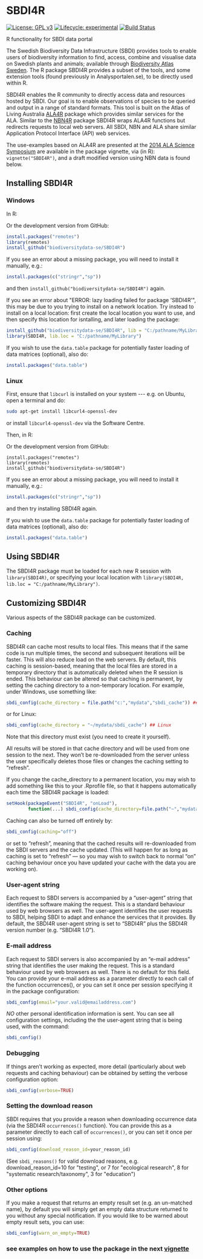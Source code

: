 # SBDI4R

[![License: GPL v3](https://img.shields.io/badge/License-GPLv3-blue.svg)](https://www.gnu.org/licenses/gpl-3.0)
[![Lifecycle: experimental](https://img.shields.io/badge/lifecycle-maturing-blue.svg)](https://www.tidyverse.org/lifecycle/#maturing)
[![Build Status](https://travis-ci.com/biodiversitydata-se/SBDI4R.svg?branch=master)](https://travis-ci.com/biodiversitydata-se/SBDI4R)

R functionality for SBDI data portal

The Swedish Biodiversity Data Infrastructure (SBDI) provides tools to enable users of biodiversity information to find, access, combine and visualise data on Swedish plants and animals; available through [Biodiversity Atlas Sweden](https://bioatlas.se/). The R package SBDI4R provides a subset of the tools, and some extension tools (found previously in Analysportalen.se), to be directly used within R.

SBDI4R enables the R community to directly access data and resources hosted by SBDI. Our goal is to enable observations of species to be queried and output in a range of standard formats. This tool is built on the Atlas of Living Australia [ALA4R](https://github.com/AtlasOfLivingAustralia/ALA4R) package which provides similar services for the ALA. Similar to the [NBN4R](https://github.com/fozy81/NBN4R) package SBDI4R wraps ALA4R functions but redirects requests to local web servers. All SBDI, NBN and ALA share similar Application Protocol Interface (API) web services. 

The use-examples based on ALA4R are presented at the [2014 ALA Science Symposium](http://www.ala.org.au/blogs-news/2014-atlas-of-living-australia-science-symposium/) are available in the package vignette, via (in R): `vignette("SBDI4R")`, and a draft modified version using NBN data is found below.

## Installing SBDI4R

### Windows

In R:

Or the development version from GitHub:

```R
install.packages("remotes")
library(remotes)
install_github("biodiversitydata-se/SBDI4R")
```

If you see an error about a missing package, you will need to install it manually, e.g.:
```R
install.packages(c("stringr","sp"))
```
and then `install_github("biodiversitydata-se/SBDI4R")` again.

If you see an error about "ERROR: lazy loading failed for package 'SBDI4R'", this may be due to you trying to install on a network location. 
Try instead to install on a local location: first create the local location you want to use, and then specify this location for isntalling, and later loading the package:
```R
install_github("biodiversitydata-se/SBDI4R", lib = "C:/pathname/MyLibrary")
library(SBDI4R, lib.loc = "C:/pathname/MyLibrary")
```

If you wish to use the `data.table` package for potentially faster loading of data matrices (optional), also do:
```R
install.packages("data.table")
```

### Linux

First, ensure that `libcurl` is installed on your system --- e.g. on Ubuntu, open a terminal and do:
```BASH
sudo apt-get install libcurl4-openssl-dev
```
or install `libcurl4-openssl-dev` via the Software Centre.

Then, in R:

Or the development version from GitHub:

```{r eval=FALSE}
install.packages("remotes")
library(remotes)
install_github("biodiversitydata-se/SBDI4R")
```

If you see an error about a missing package, you will need to install it manually, e.g.:
```R
install.packages(c("stringr","sp"))
```
and then try installing SBDI4R again.


If you wish to use the `data.table` package for potentially faster loading of data matrices (optional), also do:
```R
install.packages("data.table")
```

## Using SBDI4R  
The SBDI4R package must be loaded for each new R session with `library(SBDI4R)`,
or specifying your local location with `library(SBDI4R, lib.loc = "C:/pathname/MyLibrary")`.

## Customizing SBDI4R  
Various aspects of the SBDI4R package can be customized.

### Caching  
SBDI4R can cache most results to local files. This means that if the same code is run multiple times, the second and subsequent iterations will be faster. This will also reduce load on the web servers.
By default, this caching is session-based, meaning that the local files are stored in a temporary directory that is automatically deleted when the R session is ended. This behaviour can be altered so that caching is permanent, by setting the caching directory to a non-temporary location. For example, under Windows, use something like:
```R
sbdi_config(cache_directory = file.path("c:","mydata","sbdi_cache")) ## Windows
```
or for Linux:
```R
sbdi_config(cache_directory = "~/mydata/sbdi_cache") ## Linux
```
Note that this directory must exist (you need to create it yourself).

All results will be stored in that cache directory and will be used from one session to the next. They won’t be re-downloaded from the server unless the user specifically deletes those files or changes the caching setting to “refresh”.

If you change the cache_directory to a permanent location, you may wish to add something like this to your .Rprofile file, so that it happens automatically each time the SBDI4R package is loaded:
```R
setHook(packageEvent("SBDI4R", "onLoad"), 
        function(...) sbdi_config(cache_directory=file.path("~","mydata","sbdi_cache")))
```
Caching can also be turned off entirely by:
```R
sbdi_config(caching="off")
```
or set to “refresh”, meaning that the cached results will re-downloaded from the SBDI servers and the cache updated. (This will happen for as long as caching is set to “refresh” — so you may wish to switch back to normal “on” caching behaviour once you have updated your cache with the data you are working on).

### User-agent string  
Each request to SBDI servers is accompanied by a “user-agent” string that identifies the software making the request. This is a standard behaviour used by web browsers as well. The user-agent identifies the user requests to SBDI, helping SBDI to adapt and enhance the services that it provides. By default, the SBDI4R user-agent string is set to “SBDI4R” plus the SBDI4R version number (e.g. “SBDI4R 1.0”).

### E-mail address  
Each request to SBDI servers is also accompanied by an “e-mail address” string that identifies the user making the request. This is a standard behaviour used by web browsers as well. There is no default for this field. You can provide your e-mail address as a parameter directly to each call of the function occurrences(), or you can set it once per session specifying it in the package configuration:
```R
sbdi_config(email="your.valid@emailaddress.com")
```

*NO* other personal identification information is sent. You can see all configuration settings, including the the user-agent string that is being used, with the command:
```R
sbdi_config()
```

### Debugging  
If things aren’t working as expected, more detail (particularly about web requests and caching behaviour) can be obtained by setting the verbose configuration option:
```R
sbdi_config(verbose=TRUE)
```

### Setting the download reason  
SBDI requires that you provide a reason when downloading occurrence data (via the SBDI4R `occurrences()` function). You can provide this as a parameter directly to each call of `occurrences()`, or you can set it once per session using:
```R
sbdi_config(download_reason_id=your_reason_id)
```

(See `sbdi_reasons()` for valid download reasons, 
e.g. download_reason_id=10 for "testing", or 7 for "ecological research", 8 for "systematic research/taxonomy", 3 for "education")


### Other options
If you make a request that returns an empty result set (e.g. an un-matched name), by default you will simply get an empty data structure returned to you without any special notification. If you would like to be warned about empty result sets, you can use:

```R
sbdi_config(warn_on_empty=TRUE)
```

### see examples on how to use the package in the next [vignette](https://biodiversitydata-se.github.io/SBDI4R/articles/SBDI4R.html)
